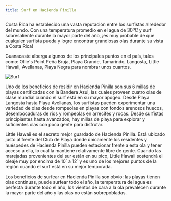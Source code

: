 ```yaml
---
title: Surf en Hacienda Pinilla
---
```

Costa Rica ha establecido una vasta reputación entre los surfistas alrededor del mundo. Con una temperatura promedio en el agua de 30ºC y surf sobresaliente durante la mayor parte del año, ¡es muy probable de que cualquier surfista pueda y logre encontrar grandiosas olas durante su vista a Costa Rica!

Guanacaste alberga algunos de los principales puntos en el país, tales como: Ollie´s Point Peña Bruja, Playa Grande, Tamarindo, Langosta, Little Hawaii, Avellanas, Playa Negra para nombrar unos cuantos.

![Surf](/images/pages/e05.jpg)

Uno de los beneficios de residir en Hacienda Pinilla son sus 6 millas de playas certificadas con la Bandera Azul, las cuales proveen cuatro olas de clase mundial cuando el surf está en su mayor apogeo. Desde Playa Langosta hasta Playa Avellanas, los surfistas pueden experimentar una variedad de olas desde rompeolas en playas con fondos arenosos huecos, desembocaduras de ríos y rompeolas en arrecifes y rocas. Desde surfistas principiantes hasta avanzados, hay millas de playa para explorar y suficientes olas con poca gente para disfrutar.

Little Hawaii es el secreto mejor guardado de Hacienda Pinilla. Está ubicado justo al frente del Club de Playa donde únicamente los residentes y huéspedes de Hacienda Pinilla pueden estacionar frente a esta ola y tener acceso a ella, lo cual la mantiene relativamente libre de gente. Cuando las marejadas provenientes del sur están en su pico, Little Hawaii sostendrá el oleaje muy por encima de 10´ a 12´ y es uno de los mejores puntos de la región cuando el surf está en su mejor temporada.

Los beneficios de surfear en Hacienda Pinilla son obvio: las playas tienen olas continuas, puede surfear todo el año, la temperatura del agua es perfecta durante todo el año, los vientos de cara a la ola prevalecen durante la mayor parte del año y las olas no están sobrepobladas.
